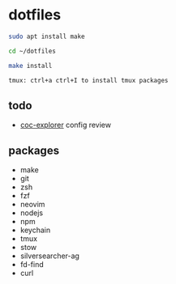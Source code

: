 # dotfiles

```zsh
sudo apt install make

cd ~/dotfiles

make install

tmux: ctrl+a ctrl+I to install tmux packages
```

## todo

- [coc-explorer](https://github.com/weirongxu/coc-explorer) config review

## packages

- make
- git
- zsh
- fzf
- neovim
- nodejs
- npm
- keychain
- tmux
- stow
- silversearcher-ag
- fd-find
- curl

